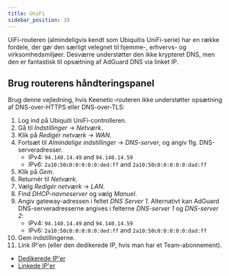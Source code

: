 ```yaml
---
title: UniFi
sidebar_position: 10
---
```


UiFi-routeren (almindeligvis kendt som Ubiquitis UniFi-serie) har en række fordele, der gør den særligt velegnet til hjemme-, erhvervs- og virksomhedsmiljøer. Desværre understøtter den ikke krypteret DNS, men den er fantastisk til opsætning af AdGuard DNS via linket IP.

## Brug routerens håndteringspanel

Brug denne vejledning, hvis Keenetic-routeren ikke understøtter opsætning af DNS-over-HTTPS eller DNS-over-TLS:

1. Log ind på Ubiquiti UniFi-controlleren.
2. Gå til _Indstillinger_ → _Netværk_.
3. Klik på _Redigér netværk_ → _WAN_.
4. Fortsæt til _Almindelige indstillinger_ → _DNS-server_, og angiv flg. DNS-serveradresser.
    - IPv4: `94.140.14.49` and `94.140.14.59`
    - IPv6: `2a10:50c0:0:0:0:0:ded:ff` and `2a10:50c0:0:0:0:0:dad:ff`
5. Klik på _Gem_.
6. Returnér til _Netværk_.
7. Vælg _Redigér netværk_ → _LAN_.
8. Find _DHCP-navneserver_ og vælg _Manuel_.
9. Angiv gateway-adressen i feltet _DNS Server 1_. Alternativt kan AdGuard DNS-serveradresserne angives i felterne _DNS-server 1_ og _DNS-server 2_:
    - IPv4: `94.140.14.49` and `94.140.14.59`
    - IPv6: `2a10:50c0:0:0:0:0:ded:ff` and `2a10:50c0:0:0:0:0:dad:ff`
10. Gem indstillingerne.
11. Link IP'en (eller den dedikerede IP, hvis man har et Team-abonnement).

- [Dedikerede IP'er](private-dns/connect-devices/other-options/dedicated-ip.md)
- [Linkede IP'er](private-dns/connect-devices/other-options/linked-ip.md)
